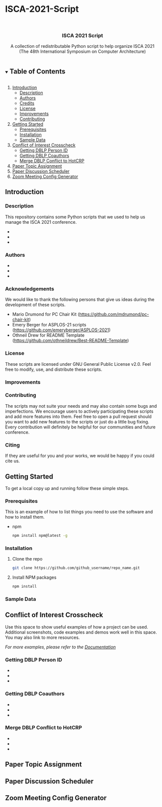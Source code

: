 # ISCA-2021-Script


<br />
<p align="center">

  <h3 align="center">ISCA 2021 Script</h3>

  <p align="center">
    A collection of redistributable Python script to help organize ISCA 2021 </br>
    (The 48th International Symposium on Computer Architecture)
  </p>
</p>



<!-- TABLE OF CONTENTS -->
<details open="open">
  <summary><h2 style="display: inline-block">Table of Contents</h2></summary>
  <ol>
    <li>
      <a href="#introduction">Introduction</a>
      <ul>
        <li><a href="#description">Description</a></li>
        <li><a href="#authors">Authors</a></li>
        <li><a href="#acknowledgements">Credits</a></li>
        <li><a href="#license">License</a></li>
        <li><a href="#improvements">Improvements</a></li>
        <li><a href="#contributing">Contributing</a></li>
      </ul>
    </li>
    <li>
      <a href="#getting-started">Getting Started</a>
      <ul>
        <li><a href="#prerequisites">Prerequisites</a></li>
        <li><a href="#installation">Installation</a></li>
        <li><a href="#sample-data">Sample Data</a></li>
      </ul>
    </li>
    <li>
      <a href="#conflict-of-interest-crosscheck">Conflict of Interest Crosscheck</a>
      <ul>
        <li><a href="#getting-dblp-person-id">Getting DBLP Person ID</a></li>
        <li><a href="#getting-dblp-coauthors">Getting DBLP Coauthors</a></li>
        <li><a href="#merge-dblp-conflict-to-hotcrp">Merge DBLP Conflict to HotCRP</a></li>
      </ul>
    </li>
    <li>
      <a href="#paper-topic-assignment">Paper Topic Assignment</a>
    </li>
    <li>
      <a href="#paper-discussion-scheduler">Paper Discussion Scheduler</a>
    </li>
    <li>
      <a href="#zoom-meeting-config-generator">Zoom Meeting Config Generator</a>
    </li>
  </ol>
</details>



<!-- INTRODUCTION -->
## Introduction


### Description
This repository contains some Python scripts that we used to help us manage the ISCA 2021
conference. 

* []()
* []()
* []()

### Authors

* []()
* []()
* []()

### Acknowledgements
We would like to thank the following persons that give us ideas during the development of these scripts.
* Mario Drumond for PC Chair Kit (https://github.com/mdrumond/pc-chair-kit)
* Emery Berger for ASPLOS-21 scripts (https://github.com/emeryberger/ASPLOS-2021)
* Othneil Drew for README Template (https://github.com/othneildrew/Best-README-Template)

### License

These scripts are licensed under GNU General Public License v2.0. 
Feel free to modify, use, and distribute these scripts. 

### Improvements


### Contributing
The scripts may not suite your needs and may also contain some bugs and imperfections.
We encourage users to actively participating these scripts and add more features into them.
Feel free to open a pull request should you want to add new features to the scripts or just do a little bug fixing.
Every contribution will definitely be helpful for our communities and future conference. 

### Citing
If they are useful for you and your works, we would be happy if you could cite us.

<!-- GETTING STARTED -->
## Getting Started

To get a local copy up and running follow these simple steps.

### Prerequisites

This is an example of how to list things you need to use the software and how to install them.
* npm
  ```sh
  npm install npm@latest -g
  ```

### Installation

1. Clone the repo
   ```sh
   git clone https://github.com/github_username/repo_name.git
   ```
2. Install NPM packages
   ```sh
   npm install
   ```

### Sample Data


<!-- CONFLICT OF INTEREST CROSSCHECK -->
## Conflict of Interest Crosscheck

Use this space to show useful examples of how a project can be used. Additional screenshots, code examples and demos work well in this space. You may also link to more resources.

_For more examples, please refer to the [Documentation](https://example.com)_

### Getting DBLP Person ID

* []()
* []()
* []()

### Getting DBLP Coauthors

* []()
* []()
* []()

### Merge DBLP Conflict to HotCRP

* []()
* []()
* []()

<!-- PAPER TOPIC ASSIGNMENT -->
## Paper Topic Assignment

<!-- PAPER DISCUSSION SCHEDULER -->
## Paper Discussion Scheduler

<!-- ZOOM MEETING CONFIG GENERATOR -->
## Zoom Meeting Config Generator

